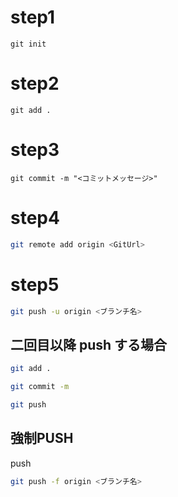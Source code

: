 # step1
```
git init
```

# step2
```
git add .
```

# step3
```
git commit -m "<コミットメッセージ>"
```

# step4
```bash
git remote add origin <GitUrl>
```

# step5
```bash
git push -u origin <ブランチ名>
```


## 二回目以降 push する場合
```bash
git add .
```
```bash
git commit -m 
```
```bash
git push
```

## 強制PUSH
push
```bash
git push -f origin <ブランチ名>
```